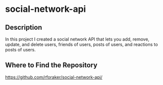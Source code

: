 # social-network-api

## Description

In this project I created a social network API that lets you add, remove, update, and delete users, friends of users, posts of users, and reactions to posts of users.

## Where to Find the Repository
https://github.com/rforaker/social-network-api/
